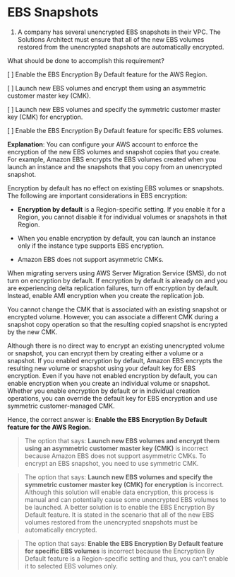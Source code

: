 # EBS Snapshots

1. A company has several unencrypted EBS snapshots in their VPC. The Solutions Architect must ensure that all of the new EBS volumes restored from the unencrypted snapshots are automatically encrypted.

What should be done to accomplish this requirement?

[ ] Enable the EBS Encryption By Default feature for the AWS Region.

[ ] Launch new EBS volumes and encrypt them using an asymmetric customer master key (CMK).

[ ] Launch new EBS volumes and specify the symmetric customer master key (CMK) for encryption.

[ ] Enable the EBS Encryption By Default feature for specific EBS volumes.

**Explanation**: You can configure your AWS account to enforce the encryption of the new EBS volumes and snapshot copies that you create. For example, Amazon EBS encrypts the EBS volumes created when you launch an instance and the snapshots that you copy from an unencrypted snapshot.

Encryption by default has no effect on existing EBS volumes or snapshots. The following are important considerations in EBS encryption:

* **Encryption by default** is a Region-specific setting. If you enable it for a Region, you cannot disable it for individual volumes or snapshots in that Region.

* When you enable encryption by default, you can launch an instance only if the instance type supports EBS encryption.

* Amazon EBS does not support asymmetric CMKs.

When migrating servers using AWS Server Migration Service (SMS), do not turn on encryption by default. If encryption by default is already on and you are experiencing delta replication failures, turn off encryption by default. Instead, enable AMI encryption when you create the replication job.

You cannot change the CMK that is associated with an existing snapshot or encrypted volume. However, you can associate a different CMK during a snapshot copy operation so that the resulting copied snapshot is encrypted by the new CMK.

Although there is no direct way to encrypt an existing unencrypted volume or snapshot, you can encrypt them by creating either a volume or a snapshot. If you enabled encryption by default, Amazon EBS encrypts the resulting new volume or snapshot using your default key for EBS encryption. Even if you have not enabled encryption by default, you can enable encryption when you create an individual volume or snapshot. Whether you enable encryption by default or in individual creation operations, you can override the default key for EBS encryption and use symmetric customer-managed CMK.

Hence, the correct answer is: **Enable the EBS Encryption By Default feature for the AWS Region.**

> The option that says: **Launch new EBS volumes and encrypt them using an asymmetric customer master key (CMK)** is incorrect because Amazon EBS does not support asymmetric CMKs. To encrypt an EBS snapshot, you need to use symmetric CMK.

> The option that says: **Launch new EBS volumes and specify the symmetric customer master key (CMK) for encryption** is incorrect. Although this solution will enable data encryption, this process is manual and can potentially cause some unencrypted EBS volumes to be launched. A better solution is to enable the EBS Encryption By Default feature. It is stated in the scenario that all of the new EBS volumes restored from the unencrypted snapshots must be automatically encrypted.

> The option that says: **Enable the EBS Encryption By Default feature for specific EBS volumes** is incorrect because the Encryption By Default feature is a Region-specific setting and thus, you can't enable it to selected EBS volumes only.

<br />
